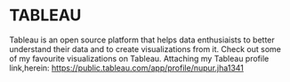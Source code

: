 # TABLEAU
Tableau is an open source platform that helps data enthusiaists to better understand their data and to create visualizations from it.
Check out some of my favourite visualizations on Tableau.
Attaching my Tableau profile link,herein:
https://public.tableau.com/app/profile/nupur.jha1341
